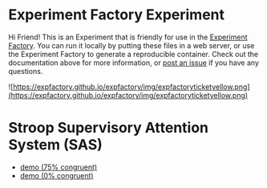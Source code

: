 # Experiment Factory Experiment

Hi Friend! This is an Experiment that is friendly for use in the [Experiment Factory](https://expfactory.github.io/expfactory). You can run it locally by putting these files in a web server, or use the Experiment Factory to generate a reproducible container. Check out the documentation above for more information, or [post an issue](https://www.github.com/expfactory/expfactory/issues) if you have any questions.

![https://expfactory.github.io/expfactory/img/expfactoryticketyellow.png](https://expfactory.github.io/expfactory/img/expfactoryticketyellow.png)

# Stroop Supervisory Attention System (SAS)

* [demo (75% congruent)](https://earcanal.github.io/stroop-sas/?group='high')
* [demo (0% congruent)](https://earcanal.github.io/stroop-sas/?group='low')